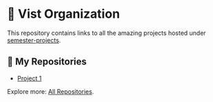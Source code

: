 # 🏢 Vist Organization

This repository contains links to all the amazing projects hosted under [semester-projects](https://github.com/semester-projects/README).

## 📂 My Repositories

- [Project 1](https://github.com/semester-projects/project-1-text-based-game)  

Explore more: [All Repositories](https://github.com/orgs/semester-projects/repositories).
